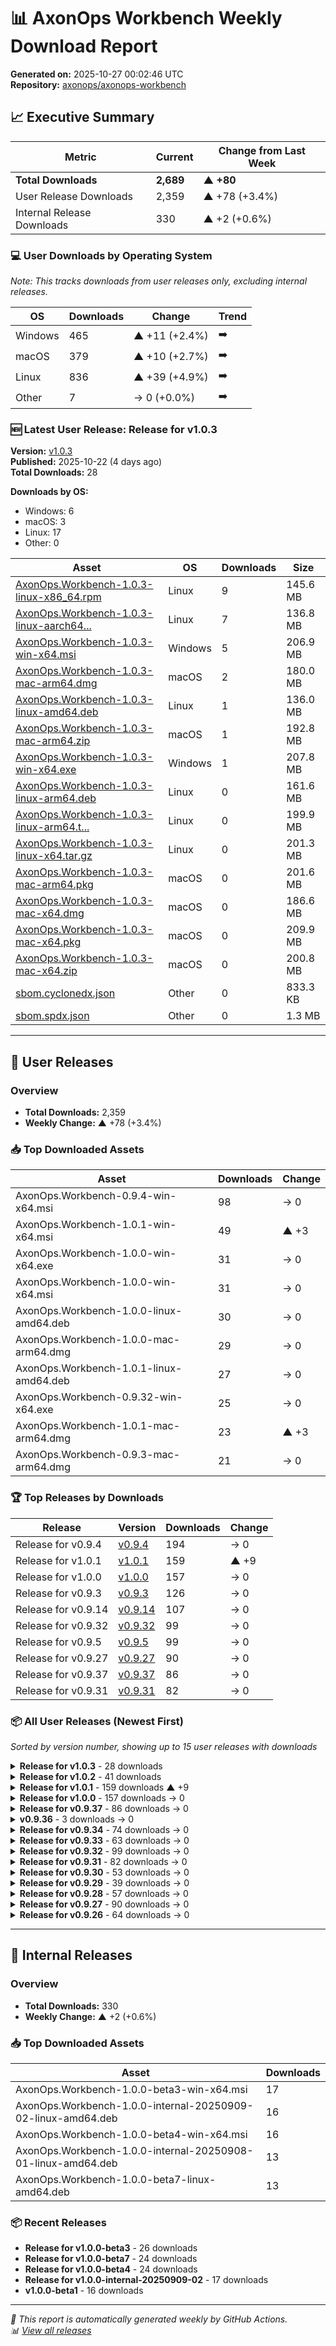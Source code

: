 # 📊 AxonOps Workbench Weekly Download Report

**Generated on:** 2025-10-27 00:02:46 UTC  
**Repository:** [axonops/axonops-workbench](https://github.com/axonops/axonops-workbench)

## 📈 Executive Summary

| Metric | Current | Change from Last Week |
|--------|---------|----------------------|
| **Total Downloads** | **2,689** | **▲ +80** |
| User Release Downloads | 2,359 | ▲ +78 (+3.4%) |
| Internal Release Downloads | 330 | ▲ +2 (+0.6%) |

### 💻 User Downloads by Operating System

_Note: This tracks downloads from user releases only, excluding internal releases._

| OS | Downloads | Change | Trend |
|----|-----------|--------|-------|
| Windows | 465 | ▲ +11 (+2.4%) | ➡️ |
| macOS | 379 | ▲ +10 (+2.7%) | ➡️ |
| Linux | 836 | ▲ +39 (+4.9%) | ➡️ |
| Other | 7 | → 0 (+0.0%) | ➡️ |

### 🆕 Latest User Release: Release for v1.0.3

**Version:** [v1.0.3](https://github.com/axonops/axonops-workbench/releases/tag/v1.0.3)  
**Published:** 2025-10-22 (4 days ago)  
**Total Downloads:** 28

**Downloads by OS:**
- Windows: 6
- macOS: 3
- Linux: 17
- Other: 0

| Asset | OS | Downloads | Size |
|-------|----|-----------|------|
| [AxonOps.Workbench-1.0.3-linux-x86_64.rpm](https://github.com/axonops/axonops-workbench/releases/download/v1.0.3/AxonOps.Workbench-1.0.3-linux-x86_64.rpm) | Linux | 9 | 145.6 MB |
| [AxonOps.Workbench-1.0.3-linux-aarch64...](https://github.com/axonops/axonops-workbench/releases/download/v1.0.3/AxonOps.Workbench-1.0.3-linux-aarch64.rpm) | Linux | 7 | 136.8 MB |
| [AxonOps.Workbench-1.0.3-win-x64.msi](https://github.com/axonops/axonops-workbench/releases/download/v1.0.3/AxonOps.Workbench-1.0.3-win-x64.msi) | Windows | 5 | 206.9 MB |
| [AxonOps.Workbench-1.0.3-mac-arm64.dmg](https://github.com/axonops/axonops-workbench/releases/download/v1.0.3/AxonOps.Workbench-1.0.3-mac-arm64.dmg) | macOS | 2 | 180.0 MB |
| [AxonOps.Workbench-1.0.3-linux-amd64.deb](https://github.com/axonops/axonops-workbench/releases/download/v1.0.3/AxonOps.Workbench-1.0.3-linux-amd64.deb) | Linux | 1 | 136.0 MB |
| [AxonOps.Workbench-1.0.3-mac-arm64.zip](https://github.com/axonops/axonops-workbench/releases/download/v1.0.3/AxonOps.Workbench-1.0.3-mac-arm64.zip) | macOS | 1 | 192.8 MB |
| [AxonOps.Workbench-1.0.3-win-x64.exe](https://github.com/axonops/axonops-workbench/releases/download/v1.0.3/AxonOps.Workbench-1.0.3-win-x64.exe) | Windows | 1 | 207.8 MB |
| [AxonOps.Workbench-1.0.3-linux-arm64.deb](https://github.com/axonops/axonops-workbench/releases/download/v1.0.3/AxonOps.Workbench-1.0.3-linux-arm64.deb) | Linux | 0 | 161.6 MB |
| [AxonOps.Workbench-1.0.3-linux-arm64.t...](https://github.com/axonops/axonops-workbench/releases/download/v1.0.3/AxonOps.Workbench-1.0.3-linux-arm64.tar.gz) | Linux | 0 | 199.9 MB |
| [AxonOps.Workbench-1.0.3-linux-x64.tar.gz](https://github.com/axonops/axonops-workbench/releases/download/v1.0.3/AxonOps.Workbench-1.0.3-linux-x64.tar.gz) | Linux | 0 | 201.3 MB |
| [AxonOps.Workbench-1.0.3-mac-arm64.pkg](https://github.com/axonops/axonops-workbench/releases/download/v1.0.3/AxonOps.Workbench-1.0.3-mac-arm64.pkg) | macOS | 0 | 201.6 MB |
| [AxonOps.Workbench-1.0.3-mac-x64.dmg](https://github.com/axonops/axonops-workbench/releases/download/v1.0.3/AxonOps.Workbench-1.0.3-mac-x64.dmg) | macOS | 0 | 186.6 MB |
| [AxonOps.Workbench-1.0.3-mac-x64.pkg](https://github.com/axonops/axonops-workbench/releases/download/v1.0.3/AxonOps.Workbench-1.0.3-mac-x64.pkg) | macOS | 0 | 209.9 MB |
| [AxonOps.Workbench-1.0.3-mac-x64.zip](https://github.com/axonops/axonops-workbench/releases/download/v1.0.3/AxonOps.Workbench-1.0.3-mac-x64.zip) | macOS | 0 | 200.8 MB |
| [sbom.cyclonedx.json](https://github.com/axonops/axonops-workbench/releases/download/v1.0.3/sbom.cyclonedx.json) | Other | 0 | 833.3 KB |
| [sbom.spdx.json](https://github.com/axonops/axonops-workbench/releases/download/v1.0.3/sbom.spdx.json) | Other | 0 | 1.3 MB |

---

## 🚀 User Releases

### Overview
- **Total Downloads:** 2,359
- **Weekly Change:** ▲ +78 (+3.4%)

### 📥 Top Downloaded Assets

| Asset | Downloads | Change |
|-------|-----------|--------|
| AxonOps.Workbench-0.9.4-win-x64.msi | 98 | → 0 |
| AxonOps.Workbench-1.0.1-win-x64.msi | 49 | ▲ +3 |
| AxonOps.Workbench-1.0.0-win-x64.exe | 31 | → 0 |
| AxonOps.Workbench-1.0.0-win-x64.msi | 31 | → 0 |
| AxonOps.Workbench-1.0.0-linux-amd64.deb | 30 | → 0 |
| AxonOps.Workbench-1.0.0-mac-arm64.dmg | 29 | → 0 |
| AxonOps.Workbench-1.0.1-linux-amd64.deb | 27 | → 0 |
| AxonOps.Workbench-0.9.32-win-x64.exe | 25 | → 0 |
| AxonOps.Workbench-1.0.1-mac-arm64.dmg | 23 | ▲ +3 |
| AxonOps.Workbench-0.9.3-mac-arm64.dmg | 21 | → 0 |

### 🏆 Top Releases by Downloads

| Release | Version | Downloads | Change |
|---------|---------|-----------|--------|
| Release for v0.9.4 | [v0.9.4](https://github.com/axonops/axonops-workbench/releases/tag/v0.9.4) | 194 | → 0 |
| Release for v1.0.1 | [v1.0.1](https://github.com/axonops/axonops-workbench/releases/tag/v1.0.1) | 159 | ▲ +9 |
| Release for v1.0.0 | [v1.0.0](https://github.com/axonops/axonops-workbench/releases/tag/v1.0.0) | 157 | → 0 |
| Release for v0.9.3 | [v0.9.3](https://github.com/axonops/axonops-workbench/releases/tag/v0.9.3) | 126 | → 0 |
| Release for v0.9.14 | [v0.9.14](https://github.com/axonops/axonops-workbench/releases/tag/v0.9.14) | 107 | → 0 |
| Release for v0.9.32 | [v0.9.32](https://github.com/axonops/axonops-workbench/releases/tag/v0.9.32) | 99 | → 0 |
| Release for v0.9.5 | [v0.9.5](https://github.com/axonops/axonops-workbench/releases/tag/v0.9.5) | 99 | → 0 |
| Release for v0.9.27 | [v0.9.27](https://github.com/axonops/axonops-workbench/releases/tag/v0.9.27) | 90 | → 0 |
| Release for v0.9.37 | [v0.9.37](https://github.com/axonops/axonops-workbench/releases/tag/v0.9.37) | 86 | → 0 |
| Release for v0.9.31 | [v0.9.31](https://github.com/axonops/axonops-workbench/releases/tag/v0.9.31) | 82 | → 0 |

### 📦 All User Releases (Newest First)

_Sorted by version number, showing up to 15 user releases with downloads_

<details>
<summary><strong>Release for v1.0.3</strong> - 28 downloads</summary>

- **Version:** [v1.0.3](https://github.com/axonops/axonops-workbench/releases/tag/v1.0.3)
- **Published:** 2025-10-22
- **Total Downloads:** 28

| Asset | Downloads | Size | Link |
|-------|-----------|------|------|
| AxonOps.Workbench-1.0.3-linux-x86_64.rpm | 9 | 145.6 MB | [⬇](https://github.com/axonops/axonops-workbench/releases/download/v1.0.3/AxonOps.Workbench-1.0.3-linux-x86_64.rpm) |
| AxonOps.Workbench-1.0.3-linux-aarch64... | 7 | 136.8 MB | [⬇](https://github.com/axonops/axonops-workbench/releases/download/v1.0.3/AxonOps.Workbench-1.0.3-linux-aarch64.rpm) |
| AxonOps.Workbench-1.0.3-win-x64.msi | 5 | 206.9 MB | [⬇](https://github.com/axonops/axonops-workbench/releases/download/v1.0.3/AxonOps.Workbench-1.0.3-win-x64.msi) |
| AxonOps.Workbench-1.0.3-mac-arm64.dmg | 2 | 180.0 MB | [⬇](https://github.com/axonops/axonops-workbench/releases/download/v1.0.3/AxonOps.Workbench-1.0.3-mac-arm64.dmg) |
| AxonOps.Workbench-1.0.3-linux-amd64.deb | 1 | 136.0 MB | [⬇](https://github.com/axonops/axonops-workbench/releases/download/v1.0.3/AxonOps.Workbench-1.0.3-linux-amd64.deb) |

</details>

<details>
<summary><strong>Release for v1.0.2</strong> - 41 downloads</summary>

- **Version:** [v1.0.2](https://github.com/axonops/axonops-workbench/releases/tag/v1.0.2)
- **Published:** 2025-10-21
- **Total Downloads:** 41

| Asset | Downloads | Size | Link |
|-------|-----------|------|------|
| AxonOps.Workbench-1.0.2-linux-aarch64... | 10 | 136.9 MB | [⬇](https://github.com/axonops/axonops-workbench/releases/download/v1.0.2/AxonOps.Workbench-1.0.2-linux-aarch64.rpm) |
| AxonOps.Workbench-1.0.2-linux-x86_64.rpm | 10 | 145.6 MB | [⬇](https://github.com/axonops/axonops-workbench/releases/download/v1.0.2/AxonOps.Workbench-1.0.2-linux-x86_64.rpm) |
| AxonOps.Workbench-1.0.2-mac-arm64.dmg | 2 | 180.0 MB | [⬇](https://github.com/axonops/axonops-workbench/releases/download/v1.0.2/AxonOps.Workbench-1.0.2-mac-arm64.dmg) |
| AxonOps.Workbench-1.0.2-mac-arm64.zip... | 2 | 104.0 B | [⬇](https://github.com/axonops/axonops-workbench/releases/download/v1.0.2/AxonOps.Workbench-1.0.2-mac-arm64.zip.sha256sum) |
| AxonOps.Workbench-1.0.2-mac-x64.zip.s... | 2 | 102.0 B | [⬇](https://github.com/axonops/axonops-workbench/releases/download/v1.0.2/AxonOps.Workbench-1.0.2-mac-x64.zip.sha256sum) |

</details>

<details>
<summary><strong>Release for v1.0.1</strong> - 159 downloads ▲ +9</summary>

- **Version:** [v1.0.1](https://github.com/axonops/axonops-workbench/releases/tag/v1.0.1)
- **Published:** 2025-09-29
- **Total Downloads:** 159

| Asset | Downloads | Size | Link |
|-------|-----------|------|------|
| AxonOps.Workbench-1.0.1-win-x64.msi | 49 | 200.0 MB | [⬇](https://github.com/axonops/axonops-workbench/releases/download/v1.0.1/AxonOps.Workbench-1.0.1-win-x64.msi) |
| AxonOps.Workbench-1.0.1-linux-amd64.deb | 27 | 136.4 MB | [⬇](https://github.com/axonops/axonops-workbench/releases/download/v1.0.1/AxonOps.Workbench-1.0.1-linux-amd64.deb) |
| AxonOps.Workbench-1.0.1-mac-arm64.dmg | 23 | 180.5 MB | [⬇](https://github.com/axonops/axonops-workbench/releases/download/v1.0.1/AxonOps.Workbench-1.0.1-mac-arm64.dmg) |
| AxonOps.Workbench-1.0.1-win-x64.exe | 13 | 202.4 MB | [⬇](https://github.com/axonops/axonops-workbench/releases/download/v1.0.1/AxonOps.Workbench-1.0.1-win-x64.exe) |
| AxonOps.Workbench-1.0.1-linux-x86_64.rpm | 9 | 147.7 MB | [⬇](https://github.com/axonops/axonops-workbench/releases/download/v1.0.1/AxonOps.Workbench-1.0.1-linux-x86_64.rpm) |

</details>

<details>
<summary><strong>Release for v1.0.0</strong> - 157 downloads → 0</summary>

- **Version:** [v1.0.0](https://github.com/axonops/axonops-workbench/releases/tag/v1.0.0)
- **Published:** 2025-09-09
- **Total Downloads:** 157

| Asset | Downloads | Size | Link |
|-------|-----------|------|------|
| AxonOps.Workbench-1.0.0-win-x64.exe | 31 | 188.0 MB | [⬇](https://github.com/axonops/axonops-workbench/releases/download/v1.0.0/AxonOps.Workbench-1.0.0-win-x64.exe) |
| AxonOps.Workbench-1.0.0-win-x64.msi | 31 | 186.4 MB | [⬇](https://github.com/axonops/axonops-workbench/releases/download/v1.0.0/AxonOps.Workbench-1.0.0-win-x64.msi) |
| AxonOps.Workbench-1.0.0-linux-amd64.deb | 30 | 131.0 MB | [⬇](https://github.com/axonops/axonops-workbench/releases/download/v1.0.0/AxonOps.Workbench-1.0.0-linux-amd64.deb) |
| AxonOps.Workbench-1.0.0-mac-arm64.dmg | 29 | 168.3 MB | [⬇](https://github.com/axonops/axonops-workbench/releases/download/v1.0.0/AxonOps.Workbench-1.0.0-mac-arm64.dmg) |
| AxonOps.Workbench-1.0.0-linux-aarch64... | 4 | 127.9 MB | [⬇](https://github.com/axonops/axonops-workbench/releases/download/v1.0.0/AxonOps.Workbench-1.0.0-linux-aarch64.rpm) |

</details>

<details>
<summary><strong>Release for v0.9.37</strong> - 86 downloads → 0</summary>

- **Version:** [v0.9.37](https://github.com/axonops/axonops-workbench/releases/tag/v0.9.37)
- **Published:** 2025-08-26
- **Total Downloads:** 86

| Asset | Downloads | Size | Link |
|-------|-----------|------|------|
| AxonOps.Workbench-0.9.37-linux-x86_64... | 20 | 132.4 MB | [⬇](https://github.com/axonops/axonops-workbench/releases/download/v0.9.37/AxonOps.Workbench-0.9.37-linux-x86_64.rpm) |
| AxonOps.Workbench-0.9.37-linux-aarch6... | 13 | 127.8 MB | [⬇](https://github.com/axonops/axonops-workbench/releases/download/v0.9.37/AxonOps.Workbench-0.9.37-linux-aarch64.rpm) |
| AxonOps.Workbench-0.9.37-linux-amd64.deb | 11 | 133.0 MB | [⬇](https://github.com/axonops/axonops-workbench/releases/download/v0.9.37/AxonOps.Workbench-0.9.37-linux-amd64.deb) |
| AxonOps.Workbench-0.9.37-win-x64.exe | 8 | 187.9 MB | [⬇](https://github.com/axonops/axonops-workbench/releases/download/v0.9.37/AxonOps.Workbench-0.9.37-win-x64.exe) |
| AxonOps.Workbench-0.9.37-win-x64.msi | 6 | 186.3 MB | [⬇](https://github.com/axonops/axonops-workbench/releases/download/v0.9.37/AxonOps.Workbench-0.9.37-win-x64.msi) |

</details>

<details>
<summary><strong>v0.9.36</strong> - 3 downloads → 0</summary>

- **Version:** [v0.9.36](https://github.com/axonops/axonops-workbench/releases/tag/v0.9.36)
- **Published:** 2025-08-26
- **Total Downloads:** 3

| Asset | Downloads | Size | Link |
|-------|-----------|------|------|
| AxonOps.Workbench-0.9.36-linux-aarch6... | 1 | 109.0 B | [⬇](https://github.com/axonops/axonops-workbench/releases/download/v0.9.36/AxonOps.Workbench-0.9.36-linux-aarch64.rpm.sha256sum) |
| AxonOps.Workbench-0.9.36-linux-arm64.... | 1 | 107.0 B | [⬇](https://github.com/axonops/axonops-workbench/releases/download/v0.9.36/AxonOps.Workbench-0.9.36-linux-arm64.deb.sha256sum) |
| AxonOps.Workbench-0.9.36-linux-arm64.... | 1 | 110.0 B | [⬇](https://github.com/axonops/axonops-workbench/releases/download/v0.9.36/AxonOps.Workbench-0.9.36-linux-arm64.tar.gz.sha256sum) |
| AxonOps.Workbench-0.9.36-linux-aarch6... | 0 | 127.8 MB | [⬇](https://github.com/axonops/axonops-workbench/releases/download/v0.9.36/AxonOps.Workbench-0.9.36-linux-aarch64.rpm) |
| AxonOps.Workbench-0.9.36-linux-arm64.deb | 0 | 156.5 MB | [⬇](https://github.com/axonops/axonops-workbench/releases/download/v0.9.36/AxonOps.Workbench-0.9.36-linux-arm64.deb) |

</details>

<details>
<summary><strong>Release for v0.9.34</strong> - 74 downloads → 0</summary>

- **Version:** [v0.9.34](https://github.com/axonops/axonops-workbench/releases/tag/v0.9.34)
- **Published:** 2025-08-08
- **Total Downloads:** 74

| Asset | Downloads | Size | Link |
|-------|-----------|------|------|
| AxonOps.Workbench-0.9.34-linux-x86_64... | 20 | 132.4 MB | [⬇](https://github.com/axonops/axonops-workbench/releases/download/v0.9.34/AxonOps.Workbench-0.9.34-linux-x86_64.rpm) |
| AxonOps.Workbench-0.9.34-mac-arm64.dmg | 12 | 168.0 MB | [⬇](https://github.com/axonops/axonops-workbench/releases/download/v0.9.34/AxonOps.Workbench-0.9.34-mac-arm64.dmg) |
| AxonOps.Workbench-0.9.34-linux-aarch6... | 7 | 127.6 MB | [⬇](https://github.com/axonops/axonops-workbench/releases/download/v0.9.34/AxonOps.Workbench-0.9.34-linux-aarch64.rpm) |
| AxonOps.Workbench-0.9.34-win-x64.msi | 6 | 186.0 MB | [⬇](https://github.com/axonops/axonops-workbench/releases/download/v0.9.34/AxonOps.Workbench-0.9.34-win-x64.msi) |
| AxonOps.Workbench-0.9.34-linux-amd64.deb | 4 | 131.5 MB | [⬇](https://github.com/axonops/axonops-workbench/releases/download/v0.9.34/AxonOps.Workbench-0.9.34-linux-amd64.deb) |

</details>

<details>
<summary><strong>Release for v0.9.33</strong> - 63 downloads → 0</summary>

- **Version:** [v0.9.33](https://github.com/axonops/axonops-workbench/releases/tag/v0.9.33)
- **Published:** 2025-07-30
- **Total Downloads:** 63

| Asset | Downloads | Size | Link |
|-------|-----------|------|------|
| AxonOps.Workbench-0.9.33-linux-x86_64... | 11 | 132.4 MB | [⬇](https://github.com/axonops/axonops-workbench/releases/download/v0.9.33/AxonOps.Workbench-0.9.33-linux-x86_64.rpm) |
| AxonOps.Workbench-0.9.33-linux-aarch6... | 10 | 127.6 MB | [⬇](https://github.com/axonops/axonops-workbench/releases/download/v0.9.33/AxonOps.Workbench-0.9.33-linux-aarch64.rpm) |
| AxonOps.Workbench-0.9.33-win-x64.msi | 7 | 186.0 MB | [⬇](https://github.com/axonops/axonops-workbench/releases/download/v0.9.33/AxonOps.Workbench-0.9.33-win-x64.msi) |
| AxonOps.Workbench-0.9.33-linux-amd64.deb | 5 | 132.6 MB | [⬇](https://github.com/axonops/axonops-workbench/releases/download/v0.9.33/AxonOps.Workbench-0.9.33-linux-amd64.deb) |
| AxonOps.Workbench-0.9.33-win-x64.exe | 5 | 187.5 MB | [⬇](https://github.com/axonops/axonops-workbench/releases/download/v0.9.33/AxonOps.Workbench-0.9.33-win-x64.exe) |

</details>

<details>
<summary><strong>Release for v0.9.32</strong> - 99 downloads → 0</summary>

- **Version:** [v0.9.32](https://github.com/axonops/axonops-workbench/releases/tag/v0.9.32)
- **Published:** 2025-07-13
- **Total Downloads:** 99

| Asset | Downloads | Size | Link |
|-------|-----------|------|------|
| AxonOps.Workbench-0.9.32-win-x64.exe | 25 | 187.2 MB | [⬇](https://github.com/axonops/axonops-workbench/releases/download/v0.9.32/AxonOps.Workbench-0.9.32-win-x64.exe) |
| AxonOps.Workbench-0.9.32-linux-x86_64... | 19 | 132.0 MB | [⬇](https://github.com/axonops/axonops-workbench/releases/download/v0.9.32/AxonOps.Workbench-0.9.32-linux-x86_64.rpm) |
| AxonOps.Workbench-0.9.32-linux-aarch6... | 12 | 127.3 MB | [⬇](https://github.com/axonops/axonops-workbench/releases/download/v0.9.32/AxonOps.Workbench-0.9.32-linux-aarch64.rpm) |
| AxonOps.Workbench-0.9.32-mac-arm64.dmg | 9 | 167.5 MB | [⬇](https://github.com/axonops/axonops-workbench/releases/download/v0.9.32/AxonOps.Workbench-0.9.32-mac-arm64.dmg) |
| AxonOps.Workbench-0.9.32-win-x64.msi | 9 | 185.8 MB | [⬇](https://github.com/axonops/axonops-workbench/releases/download/v0.9.32/AxonOps.Workbench-0.9.32-win-x64.msi) |

</details>

<details>
<summary><strong>Release for v0.9.31</strong> - 82 downloads → 0</summary>

- **Version:** [v0.9.31](https://github.com/axonops/axonops-workbench/releases/tag/v0.9.31)
- **Published:** 2025-06-25
- **Total Downloads:** 82

| Asset | Downloads | Size | Link |
|-------|-----------|------|------|
| AxonOps.Workbench-0.9.31-linux-x86_64... | 18 | 129.5 MB | [⬇](https://github.com/axonops/axonops-workbench/releases/download/v0.9.31/AxonOps.Workbench-0.9.31-linux-x86_64.rpm) |
| AxonOps.Workbench-0.9.31-mac-arm64.dmg | 12 | 164.3 MB | [⬇](https://github.com/axonops/axonops-workbench/releases/download/v0.9.31/AxonOps.Workbench-0.9.31-mac-arm64.dmg) |
| AxonOps.Workbench-0.9.31-linux-aarch6... | 10 | 124.8 MB | [⬇](https://github.com/axonops/axonops-workbench/releases/download/v0.9.31/AxonOps.Workbench-0.9.31-linux-aarch64.rpm) |
| AxonOps.Workbench-0.9.31-win-x64.msi | 8 | 183.3 MB | [⬇](https://github.com/axonops/axonops-workbench/releases/download/v0.9.31/AxonOps.Workbench-0.9.31-win-x64.msi) |
| AxonOps.Workbench-0.9.31-linux-amd64.deb | 6 | 129.2 MB | [⬇](https://github.com/axonops/axonops-workbench/releases/download/v0.9.31/AxonOps.Workbench-0.9.31-linux-amd64.deb) |

</details>

<details>
<summary><strong>Release for v0.9.30</strong> - 53 downloads → 0</summary>

- **Version:** [v0.9.30](https://github.com/axonops/axonops-workbench/releases/tag/v0.9.30)
- **Published:** 2025-06-24
- **Total Downloads:** 53

| Asset | Downloads | Size | Link |
|-------|-----------|------|------|
| AxonOps.Workbench-0.9.30-linux-x86_64... | 16 | 129.5 MB | [⬇](https://github.com/axonops/axonops-workbench/releases/download/v0.9.30/AxonOps.Workbench-0.9.30-linux-x86_64.rpm) |
| AxonOps.Workbench-0.9.30-linux-aarch6... | 11 | 124.8 MB | [⬇](https://github.com/axonops/axonops-workbench/releases/download/v0.9.30/AxonOps.Workbench-0.9.30-linux-aarch64.rpm) |
| AxonOps.Workbench-0.9.30-win-x64.msi.... | 3 | 103.0 B | [⬇](https://github.com/axonops/axonops-workbench/releases/download/v0.9.30/AxonOps.Workbench-0.9.30-win-x64.msi.sha256sum) |
| AxonOps.Workbench-0.9.30-mac-arm64.dmg | 2 | 164.3 MB | [⬇](https://github.com/axonops/axonops-workbench/releases/download/v0.9.30/AxonOps.Workbench-0.9.30-mac-arm64.dmg) |
| AxonOps.Workbench-0.9.30-mac-arm64.zi... | 2 | 105.0 B | [⬇](https://github.com/axonops/axonops-workbench/releases/download/v0.9.30/AxonOps.Workbench-0.9.30-mac-arm64.zip.sha256sum) |

</details>

<details>
<summary><strong>Release for v0.9.29</strong> - 39 downloads → 0</summary>

- **Version:** [v0.9.29](https://github.com/axonops/axonops-workbench/releases/tag/v0.9.29)
- **Published:** 2025-06-23
- **Total Downloads:** 39

| Asset | Downloads | Size | Link |
|-------|-----------|------|------|
| AxonOps.Workbench-0.9.29-linux-aarch6... | 11 | 124.7 MB | [⬇](https://github.com/axonops/axonops-workbench/releases/download/v0.9.29/AxonOps.Workbench-0.9.29-linux-aarch64.rpm) |
| AxonOps.Workbench-0.9.29-linux-x86_64... | 9 | 129.6 MB | [⬇](https://github.com/axonops/axonops-workbench/releases/download/v0.9.29/AxonOps.Workbench-0.9.29-linux-x86_64.rpm) |
| AxonOps.Workbench-0.9.29-mac-arm64.zi... | 2 | 105.0 B | [⬇](https://github.com/axonops/axonops-workbench/releases/download/v0.9.29/AxonOps.Workbench-0.9.29-mac-arm64.zip.sha256sum) |
| AxonOps.Workbench-0.9.29-mac-x64.zip.... | 2 | 103.0 B | [⬇](https://github.com/axonops/axonops-workbench/releases/download/v0.9.29/AxonOps.Workbench-0.9.29-mac-x64.zip.sha256sum) |
| AxonOps.Workbench-0.9.29-win-x64.msi.... | 2 | 103.0 B | [⬇](https://github.com/axonops/axonops-workbench/releases/download/v0.9.29/AxonOps.Workbench-0.9.29-win-x64.msi.sha256sum) |

</details>

<details>
<summary><strong>Release for v0.9.28</strong> - 57 downloads → 0</summary>

- **Version:** [v0.9.28](https://github.com/axonops/axonops-workbench/releases/tag/v0.9.28)
- **Published:** 2025-06-16
- **Total Downloads:** 57

| Asset | Downloads | Size | Link |
|-------|-----------|------|------|
| AxonOps.Workbench-0.9.28-linux-x86_64... | 14 | 129.6 MB | [⬇](https://github.com/axonops/axonops-workbench/releases/download/v0.9.28/AxonOps.Workbench-0.9.28-linux-x86_64.rpm) |
| AxonOps.Workbench-0.9.28-linux-aarch6... | 11 | 124.7 MB | [⬇](https://github.com/axonops/axonops-workbench/releases/download/v0.9.28/AxonOps.Workbench-0.9.28-linux-aarch64.rpm) |
| AxonOps.Workbench-0.9.28-win-x64.exe | 5 | 184.3 MB | [⬇](https://github.com/axonops/axonops-workbench/releases/download/v0.9.28/AxonOps.Workbench-0.9.28-win-x64.exe) |
| AxonOps.Workbench-0.9.28-linux-amd64.deb | 4 | 129.2 MB | [⬇](https://github.com/axonops/axonops-workbench/releases/download/v0.9.28/AxonOps.Workbench-0.9.28-linux-amd64.deb) |
| AxonOps.Workbench-0.9.28-mac-arm64.dmg | 3 | 164.2 MB | [⬇](https://github.com/axonops/axonops-workbench/releases/download/v0.9.28/AxonOps.Workbench-0.9.28-mac-arm64.dmg) |

</details>

<details>
<summary><strong>Release for v0.9.27</strong> - 90 downloads → 0</summary>

- **Version:** [v0.9.27](https://github.com/axonops/axonops-workbench/releases/tag/v0.9.27)
- **Published:** 2025-06-04
- **Total Downloads:** 90

| Asset | Downloads | Size | Link |
|-------|-----------|------|------|
| AxonOps.Workbench-0.9.27-mac-arm64.dmg | 17 | 159.5 MB | [⬇](https://github.com/axonops/axonops-workbench/releases/download/v0.9.27/AxonOps.Workbench-0.9.27-mac-arm64.dmg) |
| AxonOps.Workbench-0.9.27-linux-x86_64... | 15 | 129.5 MB | [⬇](https://github.com/axonops/axonops-workbench/releases/download/v0.9.27/AxonOps.Workbench-0.9.27-linux-x86_64.rpm) |
| AxonOps.Workbench-0.9.27-win-x64.msi | 12 | 174.6 MB | [⬇](https://github.com/axonops/axonops-workbench/releases/download/v0.9.27/AxonOps.Workbench-0.9.27-win-x64.msi) |
| AxonOps.Workbench-0.9.27-linux-aarch6... | 9 | 124.4 MB | [⬇](https://github.com/axonops/axonops-workbench/releases/download/v0.9.27/AxonOps.Workbench-0.9.27-linux-aarch64.rpm) |
| AxonOps.Workbench-0.9.27-win-x64.exe | 8 | 173.3 MB | [⬇](https://github.com/axonops/axonops-workbench/releases/download/v0.9.27/AxonOps.Workbench-0.9.27-win-x64.exe) |

</details>

<details>
<summary><strong>Release for v0.9.26</strong> - 64 downloads → 0</summary>

- **Version:** [v0.9.26](https://github.com/axonops/axonops-workbench/releases/tag/v0.9.26)
- **Published:** 2025-06-02
- **Total Downloads:** 64

| Asset | Downloads | Size | Link |
|-------|-----------|------|------|
| AxonOps.Workbench-0.9.26-win-x64.msi | 20 | 174.5 MB | [⬇](https://github.com/axonops/axonops-workbench/releases/download/v0.9.26/AxonOps.Workbench-0.9.26-win-x64.msi) |
| AxonOps.Workbench-0.9.26-linux-x86_64... | 12 | 129.5 MB | [⬇](https://github.com/axonops/axonops-workbench/releases/download/v0.9.26/AxonOps.Workbench-0.9.26-linux-x86_64.rpm) |
| AxonOps.Workbench-0.9.26-linux-aarch6... | 11 | 124.4 MB | [⬇](https://github.com/axonops/axonops-workbench/releases/download/v0.9.26/AxonOps.Workbench-0.9.26-linux-aarch64.rpm) |
| AxonOps.Workbench-0.9.26-mac-arm64.dmg | 2 | 159.4 MB | [⬇](https://github.com/axonops/axonops-workbench/releases/download/v0.9.26/AxonOps.Workbench-0.9.26-mac-arm64.dmg) |
| AxonOps.Workbench-0.9.26-mac-arm64.zi... | 2 | 105.0 B | [⬇](https://github.com/axonops/axonops-workbench/releases/download/v0.9.26/AxonOps.Workbench-0.9.26-mac-arm64.zip.sha256sum) |

</details>

---

## 🔧 Internal Releases

### Overview
- **Total Downloads:** 330
- **Weekly Change:** ▲ +2 (+0.6%)

### 📥 Top Downloaded Assets

| Asset | Downloads |
|-------|-----------|
| AxonOps.Workbench-1.0.0-beta3-win-x64.msi | 17 |
| AxonOps.Workbench-1.0.0-internal-20250909-02-linux-amd64.deb | 16 |
| AxonOps.Workbench-1.0.0-beta4-win-x64.msi | 16 |
| AxonOps.Workbench-1.0.0-internal-20250908-01-linux-amd64.deb | 13 |
| AxonOps.Workbench-1.0.0-beta7-linux-amd64.deb | 13 |

### 📦 Recent Releases

- **Release for v1.0.0-beta3** - 26 downloads
- **Release for v1.0.0-beta7** - 24 downloads
- **Release for v1.0.0-beta4** - 24 downloads
- **Release for v1.0.0-internal-20250909-02** - 17 downloads
- **v1.0.0-beta1** - 16 downloads

---

*📅 This report is automatically generated weekly by GitHub Actions.*  
*📊 [View all releases](https://github.com/axonops/axonops-workbench/releases)*
